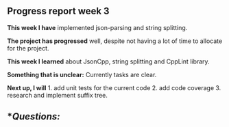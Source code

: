## Progress report week 3

**This week I have** implemented json-parsing and string splitting.

**The project has progressed** well, despite not having a lot of time to allocate for the project.  

**This week I learned** about JsonCpp, string splitting and CppLint library. 

**Something that is unclear:** Currently tasks are clear.

**Next up, I will** 1. add unit tests for the current code 2. add code coverage 3. research and implement suffix tree. 

**Questions:*
-
